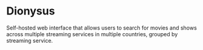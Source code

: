 # Dionysus

Self-hosted web interface that allows users to search for movies and shows across multiple streaming services in multiple countries, grouped by streaming service.